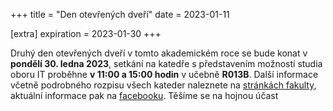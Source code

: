 +++
title = "Den otevřených dveří"
date = 2023-01-11

[extra]
expiration = 2023-01-30
+++

Druhý den otevřených dveří v tomto akademickém roce se bude konat v **pondělí 30. ledna 2023**, setkání na katedře s představením možností studia oboru IT proběhne **v 11:00 a 15:00 hodin** v učebně **R013B**. 
Další informace včetně podrobného rozpisu všech kateder naleznete na [stránkách fakulty][2], aktuální informace pak na [facebooku][3]. 
Těšíme se na hojnou účast

[1]: https://www.cuni.cz/
[2]: https://pedf.cuni.cz/PEDF-1281.html
[3]: https://www.facebook.com/pedf.cuni/
